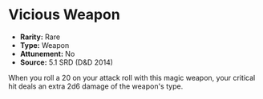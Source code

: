 # Vicious Weapon

- **Rarity:** Rare
- **Type:** Weapon
- **Attunement:** No
- **Source:** 5.1 SRD (D&D 2014)

When you roll a 20 on your attack roll with this magic weapon, your critical hit deals an extra 2d6 damage of the weapon's type.
